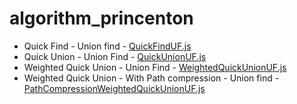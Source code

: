 # algorithm_princenton

* Quick Find - Union find - [QuickFindUF.js](./dynamic_connectivity/QuickFindUF.js)
* Quick Union - Union Find - [QuickUnionUF.js](./dynamic_connectivity/QuickUnionUF.js)
* Weighted Quick Union - Union Find - [WeightedQuickUnionUF.js](./dynamic_connectivity/WeightedQuickUnionUF.js)
* Weighted Quick Union - With Path compression - Union find - [PathCompressionWeightedQuickUnionUF.js](./dynamic_connectivity/PathCompressionWeightedQuickUnionUF.js)

